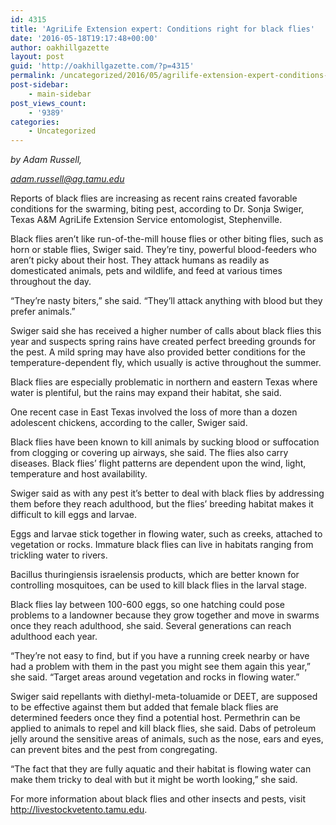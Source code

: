 ```yaml
---
id: 4315
title: 'AgriLife Extension expert: Conditions right for black flies'
date: '2016-05-18T19:17:48+00:00'
author: oakhillgazette
layout: post
guid: 'http://oakhillgazette.com/?p=4315'
permalink: /uncategorized/2016/05/agrilife-extension-expert-conditions-right-for-black-flies/
post-sidebar:
    - main-sidebar
post_views_count:
    - '9389'
categories:
    - Uncategorized
---
```


*by Adam Russell,*

*adam.russell@ag.tamu.edu*

Reports of black flies are increasing as recent rains created favorable conditions for the swarming, biting pest, according to Dr. Sonja Swiger, Texas A&amp;M AgriLife Extension Service entomologist, Stephenville.

Black flies aren’t like run-of-the-mill house flies or other biting flies, such as horn or stable flies, Swiger said. They’re tiny, powerful blood-feeders who aren’t picky about their host. They attack humans as readily as domesticated animals, pets and wildlife, and feed at various times throughout the day.

“They’re nasty biters,” she said. “They’ll attack anything with blood but they prefer animals.”

Swiger said she has received a higher number of calls about black flies this year and suspects spring rains have created perfect breeding grounds for the pest. A mild spring may have also provided better conditions for the temperature-dependent fly, which usually is active throughout the summer.

Black flies are especially problematic in northern and eastern Texas where water is plentiful, but the rains may expand their habitat, she said.

One recent case in East Texas involved the loss of more than a dozen adolescent chickens, according to the caller, Swiger said.

Black flies have been known to kill animals by sucking blood or suffocation from clogging or covering up airways, she said. The flies also carry diseases. Black flies’ flight patterns are dependent upon the wind, light, temperature and host availability.

Swiger said as with any pest it’s better to deal with black flies by addressing them before they reach adulthood, but the flies’ breeding habitat makes it difficult to kill eggs and larvae.

Eggs and larvae stick together in flowing water, such as creeks, attached to vegetation or rocks. Immature black flies can live in habitats ranging from trickling water to rivers.

Bacillus thuringiensis israelensis products, which are better known for controlling mosquitoes, can be used to kill black flies in the larval stage.

Black flies lay between 100-600 eggs, so one hatching could pose problems to a landowner because they grow together and move in swarms once they reach adulthood, she said. Several generations can reach adulthood each year.

“They’re not easy to find, but if you have a running creek nearby or have had a problem with them in the past you might see them again this year,” she said. “Target areas around vegetation and rocks in flowing water.”

Swiger said repellants with diethyl-meta-toluamide or DEET, are supposed to be effective against them but added that female black flies are determined feeders once they find a potential host. Permethrin can be applied to animals to repel and kill black flies, she said. Dabs of petroleum jelly around the sensitive areas of animals, such as the nose, ears and eyes, can prevent bites and the pest from congregating.

“The fact that they are fully aquatic and their habitat is flowing water can make them tricky to deal with but it might be worth looking,” she said.

For more information about black flies and other insects and pests, visit http://livestockvetento.tamu.edu.